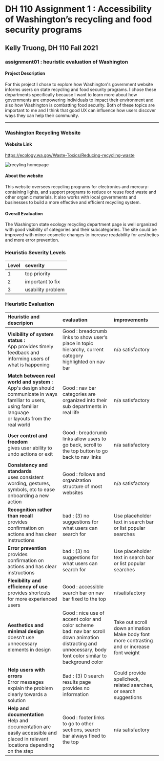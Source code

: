 # DH 110 Assignment 1 : Accessibility of Washington’s recycling and food security programs
## Kelly Truong, DH 110 Fall 2021 

### assignment01 : heuristic evaluation of Washington 
#### Project Description 
For this project I chose to explore how Washington's government website informs users on state recycling and food security programs. I chose these departments specifically because I want to learn more about how governments are empowering individuals to impact their environment and also how Washington is combatting food security. Both of these topics are important to me and I think that good UX can influence how users discover ways they can help their community.

---

### Washington Recycling Website
#### Website Link
https://ecology.wa.gov/Waste-Toxics/Reducing-recycling-waste

![recyling homepage](https://user-images.githubusercontent.com/68669305/135388027-0ca7c512-017d-4a04-82fe-26d73635f44f.png)

#### About the website
This website oversees recycling programs for electronics and mercury-containing lights, and support programs to reduce or reuse food waste and other organic materials. It also works with local governments and businesses to build a more effective and efficient recycling system.

#### Overall Evaluation
The Washington state ecology recycling department page is well organized with good visibility of categories and their subcategories. The site could be improved with minor cosmetic changes to increase readability for aesthetics and more error prevention.

### Heuristic Severity Levels
| Level  | severity |
|:-------|:----------|
| 1 | top priority |
| 2 | important to fix |
| 3 | usability problem |


### Heuristic Evaluation
| Heuristic and descripion  | evaluation |  improvements |
|:---------------------------|:----------|:--------------|
| <b>Visibility of system status :</b> <br> App provides timely feedback and informing users of what is happening|  Good : breadcrumb links to show user’s place in topic hierarchy, current category highlighted on nav bar | n/a satisfactory |
| <b>Match between real world and system : </b> App's design should <br> communicate in ways familiar to users, using familiar language<br> or layouts from the real world<br>   |  Good : nav bar categories are organized into their sub departments in real life   |   n/a satisfactory |
| <b>User control and freedom</b> <br> gives user ability to undo actions or exit  | Good : breadcrumb links allow users to go back, scroll to the top button to go back to nav links |  n/a satisfactory |
| <b>Consistency and standards</b> <br> uses consistent wording, gestures, symbols, etc to ease onboarding a new action | Good : follows and organization structure of most websites |  n/a satisfactory |
| <b>Recognition rather than recall</b> <br> provides confirmation on actions and has clear instructions  | bad :  (3) no suggestions for what users can search for |    Use placeholder text in search bar or list popular searches |
| <b>Error prevention</b> <br> provides confirmation on actions and has clear instructions | bad : (3) no suggestions for what users can search for |    Use placeholder text in search bar or list popular searches |
| <b>Flexibility and efficiency of use</b> <br> provides shortcuts for more experienced users | Good : accessible search bar on nav bar fixed to the top |   n/satisfactory |
| <b>Aesthetics and minimal design</b><br>doesn’t use unnecessary elements in design  | Good : nice use of accent color and color scheme <br> bad: nav bar scroll down animation distracting and unnecessary, body font color similar to background color |    Take out scroll down animation <br> Make body font more contrasting and or increase font weight  |
| <b>Help users with errors</b> <br>Error messages explain the problem clearly towards a solution | Bad : (3) 0 search results page provides no information |    Could provide spellcheck, related searches, or search suggestions |
| <b>Help and documentation</b> <br>Help and documentation are easily accessible and placed in relevant locations depending on the step  | Good : footer links to go to other sections, search bar always fixed to the top|    n/a satisfactory |
